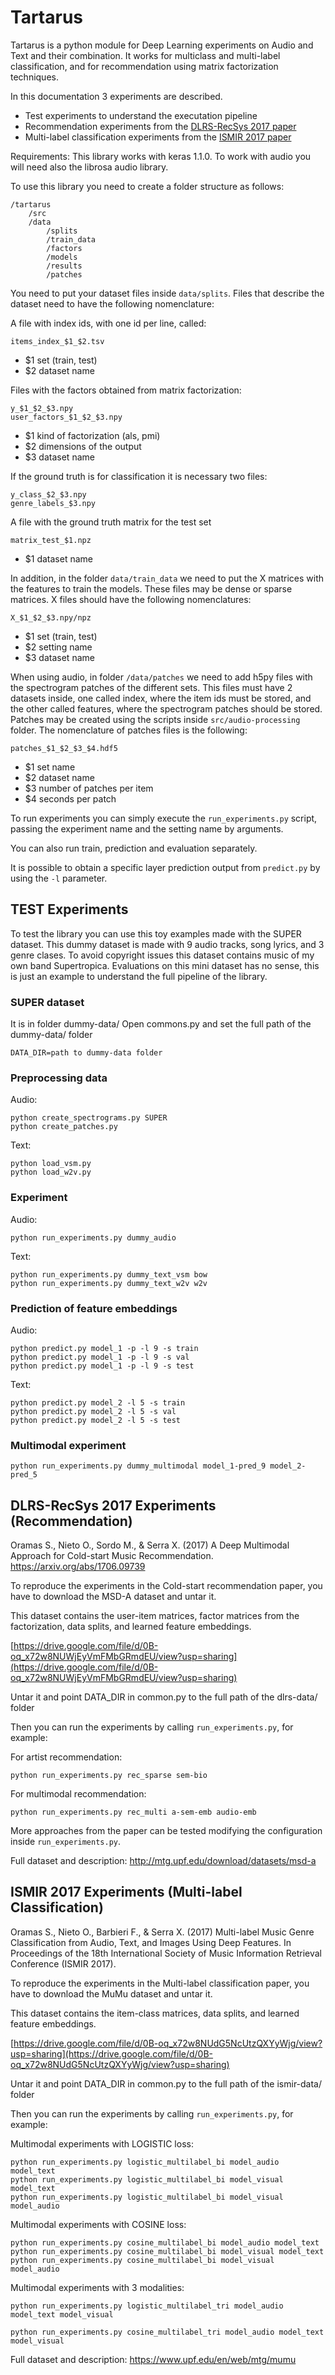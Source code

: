 # Tartarus

Tartarus is a python module for Deep Learning experiments on Audio and Text and their combination. It works for multiclass and multi-label classification, and for recommendation using matrix factorization techniques.

In this documentation 3 experiments are described.

* Test experiments to understand the executation pipeline
* Recommendation experiments from the [DLRS-RecSys 2017 paper](http://mtg.upf.edu/node/3804)
* Multi-label classification experiments from the [ISMIR 2017 paper](http://mtg.upf.edu/node/3803)

Requirements: 
This library works with keras 1.1.0.
To work with audio you will need also the librosa audio library.

To use this library you need to create a folder structure as follows:

    /tartarus
        /src
        /data
            /splits
            /train_data
            /factors
            /models
            /results
            /patches

You need to put your dataset files inside `data/splits`. Files that describe the dataset need to have the following nomenclature:

A file with index ids, with one id per line, called:

    items_index_$1_$2.tsv

- $1 set (train, test)
- $2 dataset name

Files with the factors obtained from matrix factorization:

    y_$1_$2_$3.npy
    user_factors_$1_$2_$3.npy

- $1 kind of factorization (als, pmi)
- $2 dimensions of the output
- $3 dataset name

If the ground truth is for classification it is necessary two files:

    y_class_$2_$3.npy
    genre_labels_$3.npy

A file with the ground truth matrix for the test set

    matrix_test_$1.npz

- $1 dataset name

In addition, in the folder `data/train_data` we need to put the X matrices with the features to train the models. 
These files may be dense or sparse matrices. X files should have the following nomenclatures:

    X_$1_$2_$3.npy/npz

- $1 set (train, test)
- $2 setting name
- $3 dataset name

When using audio, in folder `/data/patches` we need to add h5py files with the spectrogram patches of the different sets. 
This files must have 2 datasets inside, one called index, where the item ids must be stored, and the other called features, where the spectrogram patches should be stored. 
Patches may be created using the scripts inside `src/audio-processing` folder. 
The nomenclature of patches files is the following:

    patches_$1_$2_$3_$4.hdf5

- $1 set name
- $2 dataset name
- $3 number of patches per item
- $4 seconds per patch

To run experiments you can simply execute the `run_experiments.py` script, passing the experiment name and the setting name by arguments.

You can also run train, prediction and evaluation separately.

It is possible to obtain a specific layer prediction output from `predict.py` by using the `-l` parameter.

## TEST Experiments

To test the library you can use this toy examples made with the SUPER dataset. This dummy dataset is made with 9 audio tracks, song lyrics, and 3 genre clases. To avoid copyright issues this dataset contains music of my own band Supertropica. Evaluations on this mini dataset has no sense, this is just an example to understand the full pipeline of the library.

### SUPER dataset

It is in folder dummy-data/
Open commons.py and set the full path of the dummy-data/ folder

	DATA_DIR=path to dummy-data folder

### Preprocessing data

Audio:

	python create_spectrograms.py SUPER
	python create_patches.py

Text:

	python load_vsm.py
	python load_w2v.py

### Experiment

Audio:

	python run_experiments.py dummy_audio

Text:

	python run_experiments.py dummy_text_vsm bow
	python run_experiments.py dummy_text_w2v w2v

### Prediction of feature embeddings

Audio: 

	python predict.py model_1 -p -l 9 -s train
	python predict.py model_1 -p -l 9 -s val
	python predict.py model_1 -p -l 9 -s test

Text: 

	python predict.py model_2 -l 5 -s train
	python predict.py model_2 -l 5 -s val
	python predict.py model_2 -l 5 -s test


### Multimodal experiment

	python run_experiments.py dummy_multimodal model_1-pred_9 model_2-pred_5


## DLRS-RecSys 2017 Experiments (Recommendation)

Oramas S., Nieto O., Sordo M., & Serra X. (2017) A Deep Multimodal Approach for Cold-start Music Recommendation. https://arxiv.org/abs/1706.09739

To reproduce the experiments in the Cold-start recommendation paper, you have to download the MSD-A dataset and untar it.

This dataset contains the user-item matrices, factor matrices from the factorization, data splits, and learned feature embeddings.

[https://drive.google.com/file/d/0B-oq_x72w8NUWjEyVmFMbGRmdEU/view?usp=sharing](https://drive.google.com/file/d/0B-oq_x72w8NUWjEyVmFMbGRmdEU/view?usp=sharing)

Untar it and point DATA_DIR in common.py to the full path of the dlrs-data/ folder

Then you can run the experiments by calling `run_experiments.py`, for example:

For artist recommendation:

    python run_experiments.py rec_sparse sem-bio

For multimodal recommendation:

    python run_experiments.py rec_multi a-sem-emb audio-emb

More approaches from the paper can be tested modifying the configuration inside `run_experiments.py`.

Full dataset and description: 
	http://mtg.upf.edu/download/datasets/msd-a

## ISMIR 2017 Experiments (Multi-label Classification)

Oramas S., Nieto O., Barbieri F., & Serra X. (2017) Multi-label Music Genre Classification from Audio, Text, and Images Using Deep Features. In Proceedings of the 18th International Society of Music Information Retrieval Conference (ISMIR 2017).

To reproduce the experiments in the Multi-label classification paper, you have to download the MuMu dataset and untar it.

This dataset contains the item-class matrices, data splits, and learned feature embeddings.

[https://drive.google.com/file/d/0B-oq_x72w8NUdG5NcUtzQXYyWjg/view?usp=sharing](https://drive.google.com/file/d/0B-oq_x72w8NUdG5NcUtzQXYyWjg/view?usp=sharing)

Untar it and point DATA_DIR in common.py to the full path of the ismir-data/ folder

Then you can run the experiments by calling `run_experiments.py`, for example:


Multimodal experiments with LOGISTIC loss:

	python run_experiments.py logistic_multilabel_bi model_audio model_text
	python run_experiments.py logistic_multilabel_bi model_visual model_text
	python run_experiments.py logistic_multilabel_bi model_visual model_audio

Multimodal experiments with COSINE loss:

	python run_experiments.py cosine_multilabel_bi model_audio model_text
	python run_experiments.py cosine_multilabel_bi model_visual model_text
	python run_experiments.py cosine_multilabel_bi model_visual model_audio

Multimodal experiments with 3 modalities:

	python run_experiments.py logistic_multilabel_tri model_audio model_text model_visual

	python run_experiments.py cosine_multilabel_tri model_audio model_text model_visual

Full dataset and description: 
	https://www.upf.edu/en/web/mtg/mumu

